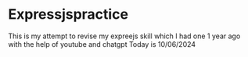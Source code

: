 # Expressjspractice
This is my attempt to revise my expreejs skill which I had one 1 year ago with the help of youtube  and chatgpt
Today is 10/06/2024
